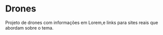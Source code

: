 # Drones

Projeto de drones com informações em Lorem,e links para sites reais que abordam sobre o tema.
